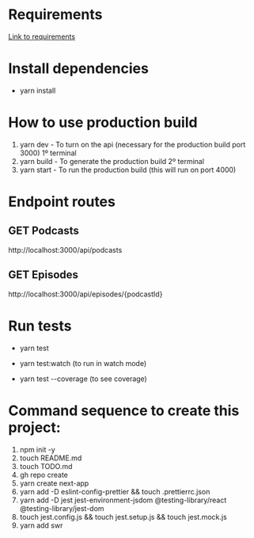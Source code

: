 # Requirements

[Link to requirements](TODO.md)

# Install dependencies

+ yarn install

# How to use production build

1. yarn dev - To turn on the api (necessary for the production build port 3000) 1º terminal
2. yarn build - To generate the production build 2º terminal
3. yarn start - To run the production build (this will run on port 4000)

# Endpoint routes
## GET Podcasts
http://localhost:3000/api/podcasts

## GET Episodes
http://localhost:3000/api/episodes/{podcastId}

# Run tests

+ yarn test 

+ yarn test:watch (to run in watch mode)

+ yarn test --coverage (to see coverage)

# Command sequence to create this project:

1. npm init -y
2. touch README.md
3. touch TODO.md
4. gh repo create
5. yarn create next-app
6. yarn add -D eslint-config-prettier && touch .prettierrc.json
7. yarn add -D jest jest-environment-jsdom @testing-library/react @testing-library/jest-dom
8. touch jest.config.js && touch jest.setup.js && touch jest.mock.js
9. yarn add swr